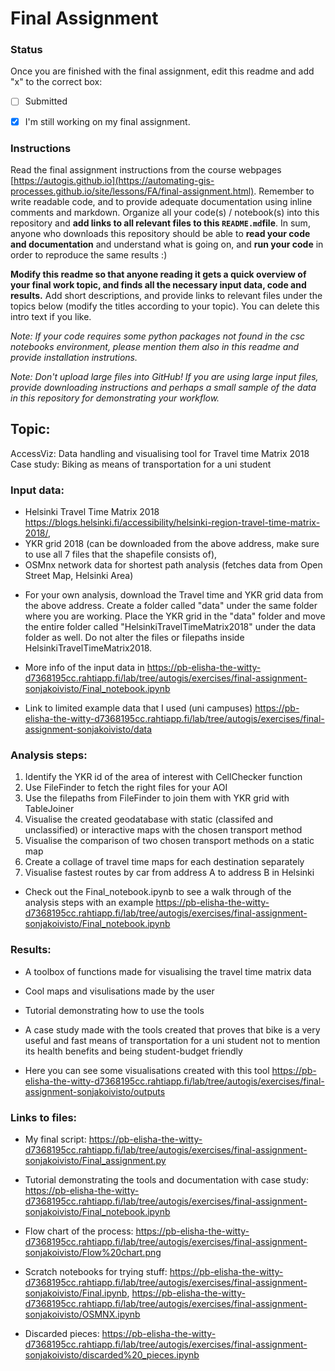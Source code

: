 # Final Assignment

### Status

Once you are finished with the final assignment, edit this readme and add "x" to the correct box:

* [ ] Submitted

* [x] I'm still working on my final assignment. 

### Instructions

Read the final assignment instructions from the course webpages [https://autogis.github.io](https://automating-gis-processes.github.io/site/lessons/FA/final-assignment.html). Remember to write readable code, and to provide adequate documentation using inline comments and markdown. Organize all your code(s) / notebook(s) into this repository and **add links to all relevant files to this `README.md`file**. In sum, anyone who downloads this repository should be able to **read your code and documentation** and understand what is going on, and **run your code** in order to reproduce the same results :) 

**Modify this readme so that anyone reading it gets a quick overview of your final work topic, and finds all the necessary input data, code and results.** Add short descriptions, and provide links to relevant files under the topics below (modify the titles according to your topic). You can delete this intro text if you like. 

*Note: If your code requires some python packages not found in the csc notebooks environment, please mention them also in this readme and provide installation instrutions.*

*Note: Don't upload large files into GitHub! If you are using large input files, provide downloading instructions and perhaps a small sample of the data in this repository for demonstrating your workflow.*

## Topic: 
AccessViz: Data handling and visualising tool for Travel time Matrix 2018
Case study: Biking as means of transportation for a uni student 

### Input data: 
- Helsinki Travel Time Matrix 2018 https://blogs.helsinki.fi/accessibility/helsinki-region-travel-time-matrix-2018/, 
- YKR grid 2018 (can be downloaded from the above address, make sure to use all 7 files that the shapefile consists of), 
- OSMnx network data for shortest path analysis (fetches data from Open Street Map, Helsinki Area)

* For your own analysis, download the Travel time and YKR grid data from the above address. Create a folder called "data" under the same folder where you are working. Place the YKR grid in the "data" folder and move the entire folder called "HelsinkiTravelTimeMatrix2018" under the data folder as well. Do not alter the files or filepaths inside HelsinkiTravelTimeMatrix2018.

* More info of the input data in https://pb-elisha-the-witty-d7368195cc.rahtiapp.fi/lab/tree/autogis/exercises/final-assignment-sonjakoivisto/Final_notebook.ipynb

* Link to limited example data that I used (uni campuses) https://pb-elisha-the-witty-d7368195cc.rahtiapp.fi/lab/tree/autogis/exercises/final-assignment-sonjakoivisto/data 

### Analysis steps: 
1. Identify the YKR id of the area of interest with CellChecker function
2. Use FileFinder to fetch the right files for your AOI
3. Use the filepaths from  FileFinder to join them with YKR grid with TableJoiner
4. Visualise the created geodatabase with static (classifed and unclassified) or interactive maps with the chosen transport method
5. Visualise the comparison of two chosen transport methods on a static map
6. Create a collage of travel time maps for each destination separately
7. Visualise fastest routes by car from address A to address B in Helsinki

* Check out the Final_notebook.ipynb to see a walk through of the analysis steps with an example
https://pb-elisha-the-witty-d7368195cc.rahtiapp.fi/lab/tree/autogis/exercises/final-assignment-sonjakoivisto/Final_notebook.ipynb


### Results:
- A toolbox of functions made for visualising the travel time  matrix data
- Cool maps and visulisations made by the user 
- Tutorial demonstrating how to use the tools 
- A case study made with the tools created that proves that bike is a very useful and fast means of transportation for a uni student not to mention its health benefits and being student-budget friendly

- Here you can see some visualisations created  with this tool https://pb-elisha-the-witty-d7368195cc.rahtiapp.fi/lab/tree/autogis/exercises/final-assignment-sonjakoivisto/outputs

### Links to files:
- My final script: https://pb-elisha-the-witty-d7368195cc.rahtiapp.fi/lab/tree/autogis/exercises/final-assignment-sonjakoivisto/Final_assignment.py
- Tutorial demonstrating the tools and documentation with case study: https://pb-elisha-the-witty-d7368195cc.rahtiapp.fi/lab/tree/autogis/exercises/final-assignment-sonjakoivisto/Final_notebook.ipynb
- Flow chart of the process: https://pb-elisha-the-witty-d7368195cc.rahtiapp.fi/lab/tree/autogis/exercises/final-assignment-sonjakoivisto/Flow%20chart.png


- Scratch notebooks for trying stuff: https://pb-elisha-the-witty-d7368195cc.rahtiapp.fi/lab/tree/autogis/exercises/final-assignment-sonjakoivisto/Final.ipynb, https://pb-elisha-the-witty-d7368195cc.rahtiapp.fi/lab/tree/autogis/exercises/final-assignment-sonjakoivisto/OSMNX.ipynb
- Discarded pieces: https://pb-elisha-the-witty-d7368195cc.rahtiapp.fi/lab/tree/autogis/exercises/final-assignment-sonjakoivisto/discarded%20_pieces.ipynb